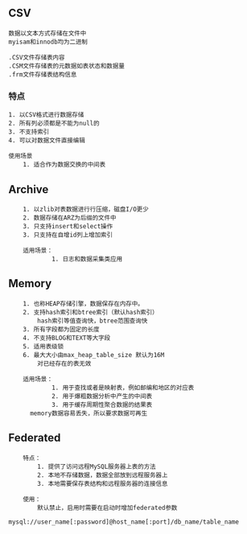 ## CSV
    数据以文本方式存储在文件中
    myisam和innodb均为二进制

    .CSV文件存储表内容
    .CSM文件存储表的元数据如表状态和数据量
    .frm文件存储表结构信息

### 特点
    1. 以CSV格式进行数据存储
    2. 所有列必须都是不能为null的
    3. 不支持索引
    4. 可以对数据文件直接编辑

    使用场景
        1. 适合作为数据交换的中间表
        
## Archive
        1. 以zlib对表数据进行行压缩，磁盘I/O更少
        2. 数据存储在ARZ为后缀的文件中
        3. 只支持insert和select操作
        3. 只支持在自增id列上增加索引

        适用场景：
                1. 日志和数据采集类应用

## Memory
        1. 也称HEAP存储引擎，数据保存在内存中。
        2. 支持hash索引和btree索引（默认hash索引）
            hash索引等值查询快，btree范围查询快
        3. 所有字段都为固定的长度
        4. 不支持BLOG和TEXT等大字段
        5. 适用表级锁
        6. 最大大小由max_heap_table_size 默认为16M
            对已经存在的表无效
        
        适用场景：
                1. 用于查找或者是映射表，例如邮编和地区的对应表
                2. 用于爆粗数据分析中产生的中间表
                3. 用于缓存周期性聚合数据的结果表
          memory数据容易丢失，所以要求数据可再生

## Federated
    	特点：
            1. 提供了访问远程MySQL服务器上表的方法
            2. 本地不存储数据，数据全部放到远程服务器上
            3. 本地需要保存表结构和远程服务器的连接信息
        
        使用：
			默认禁止，启用时需要在启动时增加federated参数
		    mysql://user_name[:password]@host_name[:port]/db_name/table_name